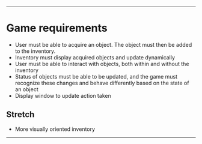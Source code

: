 ---

# Game requirements

* User must be able to acquire an object. The object must then be added to the inventory.
* Inventory must display acquired objects and update dynamically
* User must be able to interact with objects, both within and without the inventory
* Status of objects must be able to be updated, and the game must recognize these changes and behave differently based on the state of an object
* Display window to update action taken

## Stretch
* More visually oriented inventory




---